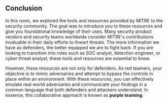 ## Conclusion

In this room, we explored the tools and resources provided by MITRE to the security community. The goal was to introduce you to these resources and give you foundational knowledge of their uses. Many security product vendors and security teams worldwide consider MITRE's contributions invaluable in their daily efforts to thwart threats. The more information we have as defenders, the better equipped we are to fight back. If you are looking to transition into roles such as SOC analyst, detection engineer, or cyber threat analyst, these tools and resources are essential to know.

However, these resources are not only for defenders. As red teamers, your objective is to mimic adversaries and attempt to bypass the controls in place within an environment. With these resources, you can effectively emulate real-world adversaries and communicate your findings in a common language that both defenders and attackers understand. In essence, this collaborative approach is known as **purple teaming**.